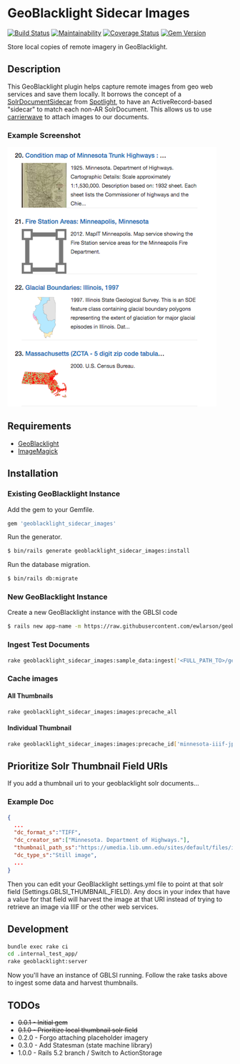 # GeoBlacklight Sidecar Images

[![Build Status](https://travis-ci.org/ewlarson/geoblacklight_sidecar_images.svg?branch=master)](https://travis-ci.org/ewlarson/geoblacklight_sidecar_images)
[![Maintainability](https://api.codeclimate.com/v1/badges/88c14165af5459963011/maintainability)](https://codeclimate.com/github/ewlarson/geoblacklight_sidecar_images/maintainability)
[![Coverage Status](https://coveralls.io/repos/github/ewlarson/geoblacklight_sidecar_images/badge.svg?branch=master)](https://coveralls.io/github/ewlarson/geoblacklight_sidecar_images?branch=master)
[![Gem Version](https://badge.fury.io/rb/geoblacklight_sidecar_images.svg)](https://badge.fury.io/rb/geoblacklight_sidecar_images)

Store local copies of remote imagery in GeoBlacklight.

## Description
This GeoBlacklight plugin helps capture remote images from geo web services and save them locally. It borrows the concept of a [SolrDocumentSidecar](https://github.com/projectblacklight/spotlight/blob/master/app/models/spotlight/solr_document_sidecar.rb) from [Spotlight](https://github.com/projectblacklight/spotlight), to have an ActiveRecord-based "sidecar" to match each non-AR SolrDocument. This allows us to use [carrierwave](https://github.com/carrierwaveuploader/carrierwave) to attach images to our documents.

### Example Screenshot
![Screenshot](screenshot.png)

## Requirements

* [GeoBlacklight](https://github.com/geoblacklight/geoblacklight)
* [ImageMagick](https://github.com/ImageMagick/ImageMagick)

## Installation

### Existing GeoBlacklight Instance

Add the gem to your Gemfile.

```ruby
gem 'geoblacklight_sidecar_images'
```

Run the generator.

```bash
$ bin/rails generate geoblacklight_sidecar_images:install
```

Run the database migration.

```bash
$ bin/rails db:migrate
```

### New GeoBlacklight Instance

Create a new GeoBlacklight instance with the GBLSI code

```bash
$ rails new app-name -m https://raw.githubusercontent.com/ewlarson/geoblacklight_sidecar_images/master/template.rb

```

### Ingest Test Documents

```bash
rake geoblacklight_sidecar_images:sample_data:ingest['<FULL_PATH_TO>/geoblacklight_sidecar_images/spec/fixtures/files']
```

### Cache images

#### All Thumbnails

```bash
rake geoblacklight_sidecar_images:images:precache_all
```

#### Individual Thumbnail

```bash
rake geoblacklight_sidecar_images:images:precache_id['minnesota-iiif-jpg-83f4648a-125c-4000-a12f-aba2b432e7cd']
```

## Prioritize Solr Thumbnail Field URIs

If you add a thumbnail uri to your geoblacklight solr documents...

### Example Doc

```json
{
  ...
  "dc_format_s":"TIFF",
  "dc_creator_sm":["Minnesota. Department of Highways."],
  "thumbnail_path_ss":"https://umedia.lib.umn.edu/sites/default/files/imagecache/square300/reference/562/image/jpeg/1089695.jpg",
  "dc_type_s":"Still image",
  ...
}
```

Then you can edit your GeoBlacklight settings.yml file to point at that solr field (Settings.GBLSI_THUMBNAIL_FIELD). Any docs in your index that have a value for that field will harvest the image at that URI instead of trying to retrieve an image via IIIF or the other web services.

## Development

```bash
bundle exec rake ci
cd .internal_test_app/
rake geoblacklight:server
```

Now you'll have an instance of GBLSI running. Follow the rake tasks above to ingest some data and harvest thumbnails.

## TODOs

* ~~0.0.1 - Initial gem~~
* ~~0.1.0 - Prioritize local thumbnail solr field~~
* 0.2.0 - Forgo attaching placeholder imagery
* 0.3.0 - Add Statesman (state machine library)
* 1.0.0 - Rails 5.2 branch / Switch to ActionStorage

